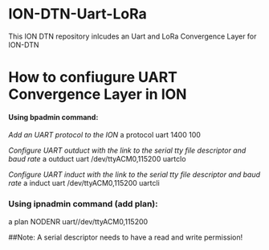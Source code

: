 # ION-DTN-Uart-LoRa
This ION DTN repository inlcudes an Uart and LoRa Convergence Layer for ION-DTN

# How to confiugure UART Convergence Layer in ION

#### Using bpadmin command:
*Add an UART protocol to the ION*
a protocol uart 1400 100

*Configure UART outduct with the link to the serial tty file descriptor and baud rate*
a outduct uart /dev/ttyACM0,115200 uartclo

*Configure UART induct with the link to the serial tty file descriptor and baud rate*
a induct uart /dev/ttyACM0,115200 uartcli

### Using ipnadmin command (add plan):
a plan NODENR uart//dev/ttyACM0,115200

##Note: A serial descriptor needs to have a read and write permission!
